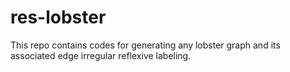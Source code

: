 # res-lobster
This repo contains codes for generating any lobster graph and its associated edge irregular reflexive labeling.
